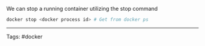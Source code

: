We can stop a running container utilizing the stop command 

```bash
docker stop <docker process id> # Get from docker ps 
```

___
Tags: #docker